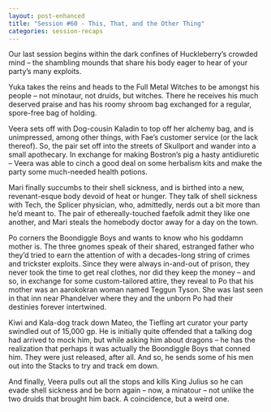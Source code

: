```yaml
---
layout: post-enhanced
title: "Session #60 - This, That, and the Other Thing"
categories: session-recaps
---
```


Our last session begins within the dark confines of Huckleberry’s crowded mind – the shambling mounds that share his body eager to hear of your party’s many exploits.

Yuka takes the reins and heads to the Full Metal Witches to be amongst his people – not minotaur, not druids, but witches. There he receives his much deserved praise and has his roomy shroom bag exchanged for a regular, spore-free bag of holding.

Veera sets off with Dog-cousin Kaladin to top off her alchemy bag, and is unimpressed, among other things, with Fae’s customer service (or the lack thereof). So, the pair set off into the streets of Skullport and wander into a small apothecary. In exchange for making Bostron’s pig a hasty antidiuretic – Veera was able to cinch a good deal on some herbalism kits and make the party some much-needed health potions.

Mari finally succumbs to their shell sickness, and is birthed into a new, revenant-esque body devoid of heat or hunger. They talk of shell sickness with Tech, the Splicer physician, who, admittedly, nerds out a bit more than he’d meant to. The pair of ethereally-touched faefolk admit they like one another, and Mari steals the homebody doctor away for a day on the town.

Po corners the Boondiggle Boys and wants to know who his goddamn mother is. The three gnomes speak of their shared, estranged father who they’d tried to earn the attention of with a decades-long string of crimes and trickster exploits. Since they were always in-and-out of prison, they never took the time to get real clothes, nor did they keep the money – and so, in exchange for some custom-tailored attire, they reveal to Po that his mother was an aarokokran woman named Teggun Tyson. She was last seen in that inn near Phandelver where they and the unborn Po had their destinies forever intertwined.

Kiwi and Kala-dog track down Mateo, the Tiefling art curator your party swindled out of 15,000 gp. He is initially quite offended that a talking dog had arrived to mock him, but while asking him about dragons – he has the realization that perhaps it was actually the Boondiggle Boys that conned him. They were just released, after all. And so, he sends some of his men out into the Stacks to try and track em down.

And finally, Veera pulls out all the stops and kills King Julius so he can evade shell sickness and be born again – now, a minatour – not unlike the two druids that brought him back. A coincidence, but a weird one.
